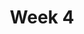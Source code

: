 ---
title: Week 4
days:
  - date: 2019-09-16
    events:
      "**Lab**{: .label } Lab 4":
  - date: 2019-09-17
    events:
      "[Data Cleaning](#)":
        "[Ch. 3](https://www.textbook.ds100.org/ch/03/pandas_intro.html)"
  - date: 2019-09-18
    events:
      "**Discussion**{: .label } Discussion 4":
  - date: 2019-09-19
    events:
      "[Visualization I](#)":
        "[Ch. 6](https://www.textbook.ds100.org/ch/06/viz_intro.html)"
      "Homework 1 due, Homework 2 released":
---